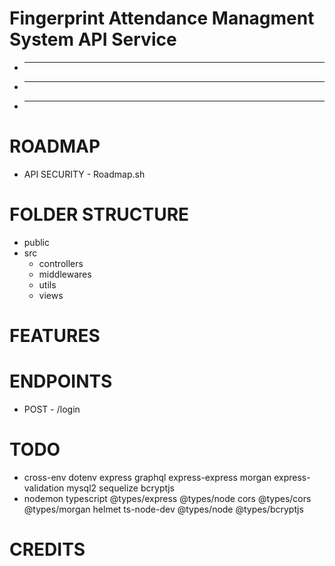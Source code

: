 # Fingerprint Attendance Managment System API Service

- ********************************************
- ********************************************
- ********************************************


# ROADMAP
- API SECURITY - Roadmap.sh

# FOLDER STRUCTURE
- public
- src
    - controllers
    - middlewares
    - utils
    - views

# FEATURES 




# ENDPOINTS

- POST - /login 


# TODO
- cross-env dotenv express graphql express-express morgan express-validation mysql2 sequelize bcryptjs
- nodemon typescript @types/express @types/node cors @types/cors @types/morgan helmet ts-node-dev @types/node @types/bcryptjs


# CREDITS



